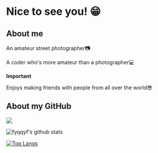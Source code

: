 # Nice to see you! 😁

## About me

An amateur street photographer📷

A coder who's more amateur than a photographer💻

**Important**

Enjoys making friends with people from all over the world😎

## About my GitHub
![]( https://visitor-badge.glitch.me/badge?page_id=fyqfyqfyqfyq)

![fyqqyf's github stats](https://github-readme-stats.vercel.app/api?username=fyqqyf&show_icons=true&theme=Gradient)

[![Top Langs](https://github-readme-stats.vercel.app/api/top-langs/?username=fyqqyf)](https://github.com/anuraghazra/github-readme-stats)
